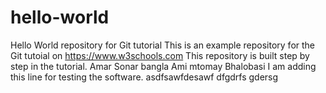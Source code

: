 # hello-world
Hello World repository for Git tutorial
This is an example repository for the Git tutoial on https://www.w3schools.com
This repository is built step by step in the tutorial.
Amar Sonar bangla Ami mtomay Bhalobasi
I am adding this line for testing the software.
asdfsawfdesawf dfgdrfs gdersg 

